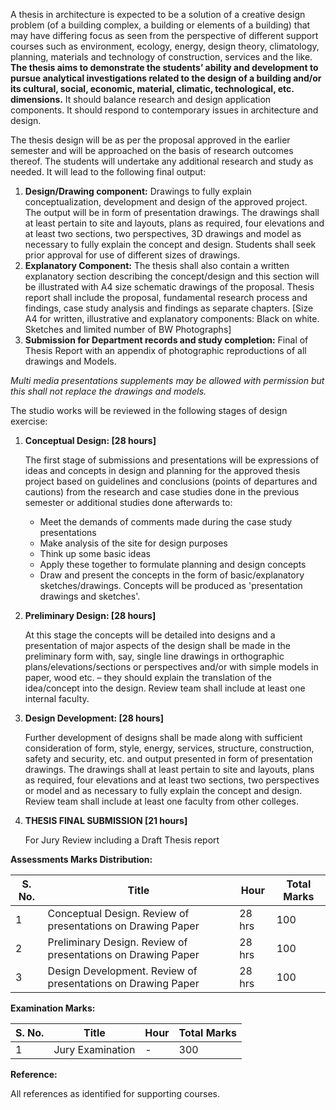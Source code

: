 A thesis in architecture is expected to be a solution of a creative design problem (of a building complex, a building or elements of a building) that may have differing focus as seen from the perspective of different support courses such as environment, ecology, energy, design theory, climatology, planning, materials and technology of construction, services and the like. **The thesis aims to demonstrate the students’ ability and development to pursue analytical investigations related to the design of a building and/or its cultural, social, economic, material, climatic, technological, etc. dimensions.** It should balance research and design application components. It should respond to contemporary issues in architecture and design.

The thesis design will be as per the proposal approved in the earlier semester and will be approached on the basis of research outcomes thereof. The students will undertake any additional research and study as needed. It will lead to the following final output:

1. **Design/Drawing component:** Drawings to fully explain conceptualization, development and design of the approved project. The output will be in form of presentation drawings. The drawings shall at least pertain to site and layouts, plans as required, four elevations and at least two sections, two perspectives, 3D drawings and model as necessary to fully explain the concept and design. Students shall seek prior approval for use of different sizes of drawings.
2. **Explanatory Component:** The thesis shall also contain a written explanatory section describing the concept/design and this section will be illustrated with A4 size schematic drawings of the proposal. Thesis report shall include the proposal, fundamental research process and findings, case study analysis and findings as separate chapters. [Size A4 for written, illustrative and explanatory components: Black on white. Sketches and limited number of BW Photographs]
3. **Submission for Department records and study completion:** Final of Thesis Report with an appendix of photographic reproductions of all drawings and Models. 

*Multi media presentations supplements may be allowed with permission but this shall not replace the drawings and models.* 

The studio works will be reviewed in the following stages of design exercise:

1. **Conceptual Design: [28 hours]**

   The first stage of submissions and presentations will be expressions of ideas and concepts in design and planning for the approved thesis project based on guidelines and conclusions (points of departures and cautions) from the research and case studies done in the previous semester or additional studies done afterwards to:

   * Meet the demands of comments made during the case study presentations
   * Make analysis of the site for design purposes
   * Think up some basic ideas
   * Apply these together to formulate planning and design concepts
   * Draw and present the concepts in the form of basic/explanatory sketches/drawings. Concepts will be produced as 'presentation drawings and sketches'. 
   

2. **Preliminary Design: [28 hours]**

   At this stage the concepts will be detailed into designs and a presentation of major aspects of the design shall be made in the preliminary form with, say, single line drawings in orthographic plans/elevations/sections or perspectives and/or with simple models in paper, wood etc. – they should explain the translation of the idea/concept into the design. Review team shall include at least one internal faculty.


3. **Design Development: [28 hours]**

   Further development of designs shall be made along with sufficient consideration of form, style, energy, services, structure, construction, safety and security, etc. and output presented in form of presentation drawings. The drawings shall at least pertain to site and layouts, plans as required, four elevations and at least two sections, two perspectives or model and as necessary to fully explain the concept and design. Review team shall include at least one faculty from other colleges.


4. **THESIS FINAL SUBMISSION [21 hours]** 

   For Jury Review including a Draft Thesis report

**Assessments Marks Distribution:**

| S. No. | Title                                                        | Hour   | Total Marks |
| ------ | ------------------------------------------------------------ | ------ | ----------- |
| 1      | Conceptual Design. Review of presentations on Drawing Paper  | 28 hrs | 100         |
| 2      | Preliminary Design. Review of presentations on Drawing Paper | 28 hrs | 100         |
| 3      | Design Development. Review of presentations on Drawing Paper | 28 hrs | 100         |

**Examination Marks:**

| S. No. | Title            | Hour | Total Marks |
| ------ | ---------------- | ---- | ----------- |
| 1      | Jury Examination | -    | 300         |

**Reference:**

All references as identified for supporting courses. 


